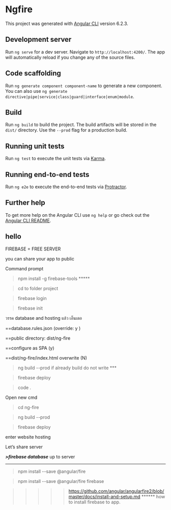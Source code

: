 # Ngfire

This project was generated with [Angular CLI](https://github.com/angular/angular-cli) version 6.2.3.

## Development server

Run `ng serve` for a dev server. Navigate to `http://localhost:4200/`. The app will automatically reload if you change any of the source files.

## Code scaffolding

Run `ng generate component component-name` to generate a new component. You can also use `ng generate directive|pipe|service|class|guard|interface|enum|module`.

## Build

Run `ng build` to build the project. The build artifacts will be stored in the `dist/` directory. Use the `--prod` flag for a production build.

## Running unit tests

Run `ng test` to execute the unit tests via [Karma](https://karma-runner.github.io).

## Running end-to-end tests

Run `ng e2e` to execute the end-to-end tests via [Protractor](http://www.protractortest.org/).

## Further help

To get more help on the Angular CLI use `ng help` or go check out the [Angular CLI README](https://github.com/angular/angular-cli/blob/master/README.md).

## hello

FIREBASE = FREE SERVER

you can share your app to public

Command prompt

>npm install -g firebase-tools  *****

>cd to folder project

>firebase login

>firebase init 

วรรค database and hosting แล้ว เอ็นเตอ

==database.rules.json (override: y )

==public directory: dist/ng-fire 

==configure as SPA (y)

==dist/ng-fire/index.html overwrite (N)

>ng build --prod  if already build do not write ***

>firebase deploy

>code .

Open new cmd 

>cd ng-fire

>ng build --prod

>firebase deploy

enter website hosting

Let’s share server

***>firebase database*** up to server

------------------------------------------------------------------------------

>npm install --save @angular/fire

>npm install --save @angular/fire firebase

>>>>>https://github.com/angular/angularfire2/blob/master/docs/install-and-setup.md ****** how to install firebase to app.

